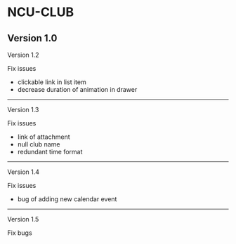 NCU-CLUB
========
Version 1.0
--------
Version 1.2

Fix issues
- clickable link in list item
- decrease duration of animation in drawer

--------
Version 1.3

Fix issues
- link of attachment
- null club name
- redundant time format

--------
Version 1.4

Fix issues
- bug of adding new calendar event

--------
Version 1.5

Fix bugs
